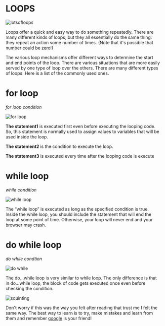 # LOOPS
![lotsofloops](https://923703.smushcdn.com/2324169/wp-content/uploads/2010/05/music-loops-1280x640.jpg?lossy=0&strip=1&webp=1)

Loops offer a quick and easy way to do something repeatedly.  There are many different kinds of loops, but they all essentially do the same thing: they repeat an action some number of times. (Note that it's possible that number could be zero!)

The various loop mechanisms offer different ways to determine the start and end points of the loop. There are various situations that are more easily served by one type of loop over the others. There are many different types of loops. Here is a list of the commonly used ones.  

# for loop 
*for loop condition*

![for loop](https://www.tutorialspoint.com/javascript/images/for_loop.jpg)

**The statement1** is executed first even before executing the looping code. So, this statement is normally used to assign values to variables that will be used inside the loop.

**The statement2** is the condition to execute the loop.

**The statement3** is executed every time after the looping code is execute


# while loop
*while condition*


![while loop](https://www.tutorialspoint.com/javascript/images/while_loop.jpg)


The “while loop” is executed as long as the specified condition is true. Inside the while loop, you should include the statement that will end the loop at some point of time. Otherwise, your loop will never end and your browser may crash.


# do while loop
*do while condtion*

![do while](https://study.com/cimages/multimages/16/942c285f-76ff-4dba-bf1b-c471101b5c4c_screen_shot_2017-11-25_at_18.18.12.png)

The do…while loop is very similar to while loop. The only difference is that in do…while loop, the block of code gets executed once even before checking the condition.

![squinting](https://previews.123rf.com/images/doglikehorse/doglikehorse1004/doglikehorse100400165/6875222-very-confused-looking-guy.jpg)

Don't worry if this was the way you felt after reading that trust me I felt the same way. The best way to learn is to try, make mistakes and learn from them and remember [google](https://www.google.com/) is your friend!